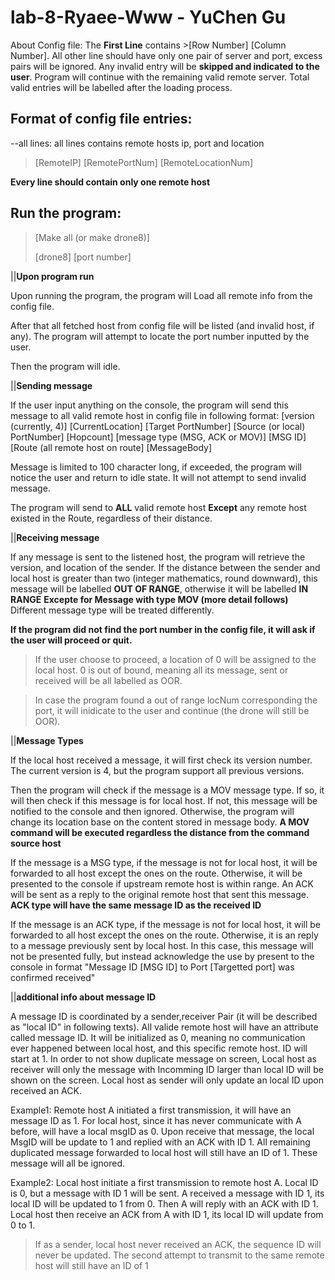 # lab-8-Ryaee-Www - YuChen Gu

About Config file: The **First Line** contains >[Row Number] [Column Number]. All other line should have only one pair of server and port, excess pairs will be ignored. Any invalid entry will be **skipped and indicated to the user**. Program will continue with the remaining valid remote server. Total valid entries will be labelled after the loading process.

## Format of config file entries:
  
--all lines: all lines contains remote hosts ip, port and location

>[RemoteIP]  [RemotePortNum] [RemoteLocationNum]
  
**Every line should contain only one remote host**

## Run the program:
  
>[Make all (or make drone8)] 
>
>[drone8] [port number]

||**Upon program run**

Upon running the program, the program will Load all remote info from the config file.

After that all fetched host from config file will be listed (and invalid host, if any). The program will attempt to locate the port number inputted by the user.

Then the program will idle. 

||**Sending message**

If the user input anything on the console, the program will send this message to all valid remote host in config file in following format:
[version (currently, 4)]  [CurrentLocation]  [Target PortNumber] [Source (or local) PortNumber] [Hopcount] [message type (MSG, ACK or MOV)] [MSG ID] [Route (all remote host on route] [MessageBody]
  
Message is limited to 100 character long, if exceeded, the program will notice the user and return to idle state. It will not attempt to send invalid message.

The program will send to **ALL** valid remote host **Except** any remote host existed in the Route, regardless of their distance.

||**Receiving message**
  
If any message is sent to the listened host, the program will retrieve the version, and location of the sender.  If the distance between the sender and local host is greater than two (integer mathematics, round downward), this message will be labelled **OUT OF RANGE**, otherwise it will be labelled **IN RANGE** **Excepte for Message with type MOV (more detail follows)** Different message type will be treated differently.

**If the program did not find the port number in the config file, it will ask if the user will proceed or quit.**
>If the user choose to proceed, a location of 0 will be assigned to the local host. 0 is out of bound, meaning all its message, sent or received will be all labelled as OOR.

>In case the program found a out of range locNum corresponding the port, it will inidicate to the user and continue (the drone will still be OOR). 

||**Message Types**

If the local host received a message, it will first check its version number. The current version is 4, but the program support all previous versions.

Then the program will check if the message is a MOV message type. If so, it will then check if this message is for local host. If not, this message will be notified to the console and then ignored. Otherwise, the program will change its location base on the content stored in message body. **A MOV command will be executed regardless the distance from the command source host**

If the message is a MSG type, if the message is not for local host, it will be forwarded to all host except the ones on the route. Otherwise, it will be presented to the console if upstream remote host is within range. An ACK will be sent as a reply to the original remote host that sent this message. **ACK type will have the same message ID as the received ID**

If the message is an ACK type, if the message is not for local host, it will be forwarded to all host except the ones on the route. Otherwise, it is an reply to a message previously sent by local host. In this case, this message will not be presented fully, but instead acknowledge the use by present to the console in format "Message ID [MSG ID] to Port [Targetted port] was confirmed received"

||**additional info about message ID**

A message ID is coordinated by a sender,receiver Pair (it will be described as "local ID" in following texts). All valide remote host will have an attribute called message ID. It will be initialized as 0, meaning no communication ever happened between local host, and this specific remote host. ID will start at 1. In order to not show duplicate message on screen, Local host as receiver will only the message with Incomming ID larger than local ID will be shown on the screen. Local host as sender will only update an local ID upon received an ACK.

Example1: Remote host A initiated a first transmission, it will have an message ID as 1. For local host, since it has never communicate with A before, will have a local msgID as 0. Upon receive that message, the local MsgID will be update to 1 and replied with an ACK with ID 1. All remaining duplicated message forwarded to local host will still have an ID of 1. These message will all be ignored.

Example2: Local host initiate a first transmission to remote host A. Local ID is 0, but a message with ID 1 will be sent. A received a message with ID 1, its local ID will be updated to 1 from 0. Then A will reply with an ACK with ID 1. Local host then receive an ACK from A with ID 1, its local ID will update from 0 to 1. 

>If as a sender, local host never received an ACK, the sequence ID will never be updated. The second attempt to transmit to the same remote host will still have an ID of 1

